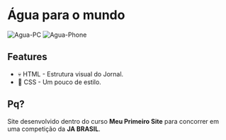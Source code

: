# Água para o mundo
<img src="https://i.ibb.co/M66vfBb/Agua-PC.gif" alt="Agua-PC">
<img src="https://i.ibb.co/hL1hkXR/Agua-Phone.gif" alt="Agua-Phone">

## Features
- 💀 HTML - Estrutura visual do Jornal.
- 👗 CSS - Um pouco de estilo.

## Pq?
Site desenvolvido dentro do curso **Meu Primeiro Site** para concorrer em uma competição da  **JA BRASIL**.
